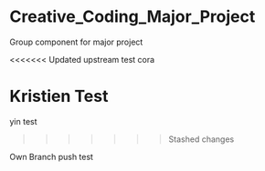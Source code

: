 # Creative_Coding_Major_Project
Group component for major project

<<<<<<< Updated upstream
test cora

Kristien Test
=======
yin test
>>>>>>> Stashed changes


Own Branch push test